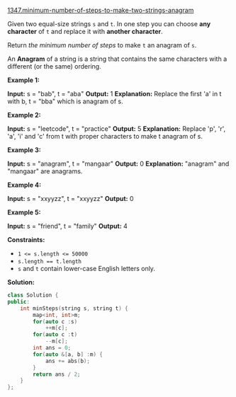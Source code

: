 [1347.minimum-number-of-steps-to-make-two-strings-anagram](https://leetcode.com/problems/minimum-number-of-steps-to-make-two-strings-anagram/)  

Given two equal-size strings `s` and `t`. In one step you can choose **any character** of `t` and replace it with **another character**.

Return _the minimum number of steps_ to make `t` an anagram of `s`.

An **Anagram** of a string is a string that contains the same characters with a different (or the same) ordering.

**Example 1:**

**Input:** s = "bab", t = "aba"
**Output:** 1
**Explanation:** Replace the first 'a' in t with b, t = "bba" which is anagram of s.

**Example 2:**

**Input:** s = "leetcode", t = "practice"
**Output:** 5
**Explanation:** Replace 'p', 'r', 'a', 'i' and 'c' from t with proper characters to make t anagram of s.

**Example 3:**

**Input:** s = "anagram", t = "mangaar"
**Output:** 0
**Explanation:** "anagram" and "mangaar" are anagrams. 

**Example 4:**

**Input:** s = "xxyyzz", t = "xxyyzz"
**Output:** 0

**Example 5:**

**Input:** s = "friend", t = "family"
**Output:** 4

**Constraints:**

*   `1 <= s.length <= 50000`
*   `s.length == t.length`
*   `s` and `t` contain lower-case English letters only.  



**Solution:**  

```cpp
class Solution {
public:
    int minSteps(string s, string t) {
        map<int, int>m;
        for(auto c :s)
            ++m[c];
        for(auto c :t)
            --m[c];
        int ans = 0;
        for(auto &[a, b] :m) {
            ans += abs(b);
        }
        return ans / 2;
    }
};
```
      